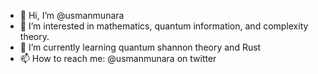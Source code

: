 - 👋 Hi, I’m @usmanmunara
- 👀 I’m interested in mathematics, quantum information, and complexity theory.
- 🌱 I’m currently learning quantum shannon theory and Rust
- 📫 How to reach me: @usmanmunara on twitter

